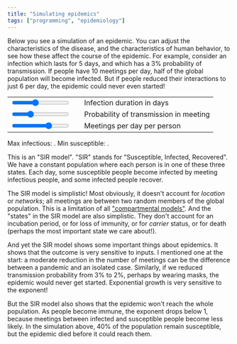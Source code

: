 ```yaml
---
title: "Simulating epidemics"
tags: ["programming", "epidemiology"]
---
```


Below you see a simulation of an epidemic.
You can adjust the characteristics of the disease,
and the characteristics of human behavior,
to see how these affect the course of the epidemic.
For example,
consider an infection which lasts for 5 days,
and which has a 3% probability of transmission.
If people have 10 meetings per day,
half of the global population will become infected.
But if people reduced their interactions to just 6 per day,
the epidemic could never even started!

<div><canvas id="myChart" width="800" height="400"></canvas></div>

<table>
    <tbody>
        <tr>
            <td><input type="range" id="infectionDurationDays" min="1" max="11" value="5"/></td>
            <td><span id="infectionDurationDaysValue"></span></td>
            <td><label for="infectionDurationDays">Infection duration in days</label></td>
        </tr>
        <tr>
            <td><input type="range" id="meetingInfectionProbability" min="0" max="0.1" value="0.03" step="0.01"/></td>
            <td><span id="meetingInfectionProbabilityValue"></span></td>
            <td><label for="meetingInfectionProbability">Probability of transmission in meeting</label></td>
        </tr>
        <tr>
            <td><input type="range" id="meetingsPerDayPerPerson" min="0" max="15" value="10" step="1"/></td>
            <td><span id="meetingsPerDayPerPersonValue"></span></td>
            <td><label for="meetingsPerDayPerPerson">Meetings per day per person</label></td>
        </tr>
    </tbody>
</table>

Max infectious: <span id="maxInfected"></span>. Min susceptible: <span id="minSusceptible"></span>.

<script src="{% link /assets/Chart.min.js %}"></script>
<script>
    function numberWithCommas(x) {
        return x.toString().replace(/\B(?=(\d{3})+(?!\d))/g, ",");
    }

    const ctx = document.getElementById('myChart').getContext('2d');

    const infectionDurationDaysEl = document.getElementById("infectionDurationDays");
    const meetingInfectionProbabilityEl = document.getElementById("meetingInfectionProbability");
    const meetingsPerDayPerPersonEl = document.getElementById("meetingsPerDayPerPerson");

    infectionDurationDaysEl.onchange = update;
    meetingInfectionProbabilityEl.onchange = update;
    meetingsPerDayPerPersonEl.onchange = update;

    labels = [];
    const datasets = {
        susceptible: [],
        infected: [],
        recovered: [],
    }

    const chart = new Chart(ctx, {
        type: 'line',
        data: {
            labels: labels,
            datasets: [
                {
                    label: 'Infected',
                    backgroundColor: 'rgb(255, 99, 132)',
                    data: datasets.infected,
                    pointRadius: 0,
                    borderWidth: 0,
                    fill: true
                },
                {
                    label: 'Recovered',
                    backgroundColor: 'rgb(99, 255, 132)',
                    data: datasets.recovered,
                    pointRadius: 0,
                    borderWidth: 0,
                    fill: true
                },
                {
                    label: 'Susceptible',
                    backgroundColor: 'rgb(132, 99, 255)',
                    data: datasets.susceptible,
                    pointRadius: 0,
                    borderWidth: 0,
                    fill: true
                },
            ]
        },
        options: {
            scales: {
                yAxes: [{
                    stacked: true,
                }]
            },
        }
    });

    function update() {
        const MEETINGS_PER_DAY_PER_PERSON = meetingsPerDayPerPersonEl.value;
        const MEETING_INFECTION_PROBABILITY = meetingInfectionProbabilityEl.value;
        const INFECTION_DURATION_DAYS = infectionDurationDaysEl.value;

        document.getElementById("infectionDurationDaysValue").innerText = INFECTION_DURATION_DAYS;
        document.getElementById("meetingInfectionProbabilityValue").innerText = (MEETING_INFECTION_PROBABILITY * 100) + "%";
        document.getElementById("meetingsPerDayPerPersonValue").innerText = MEETINGS_PER_DAY_PER_PERSON;
        
        labels.length = 0;
        datasets.susceptible.length = 0;
        datasets.infected.length = 0;
        datasets.recovered.length = 0;


        let susceptible = 7800000000;
        let infected = 1;
        let recovered = 0;
        const total = susceptible + infected + recovered;

        let maxInfected = 0;
        let minSusceptible = susceptible;

        for (let i = 0; i < 365; i++) {
            labels.push('Day ' + i);
            datasets.susceptible.push({ x: i, y: susceptible });
            datasets.infected.push({ x: i, y: infected });
            datasets.recovered.push({ x: i, y: recovered });

            const infectedMeetingsPerPerson = (infected / total) * MEETINGS_PER_DAY_PER_PERSON;
            const transmissionProbability = 1-(Math.pow(1-MEETING_INFECTION_PROBABILITY, infectedMeetingsPerPerson));
            const newlyInfected = susceptible * transmissionProbability;
            const newlyRecovered = infected / INFECTION_DURATION_DAYS;

            infected += newlyInfected;
            susceptible -= newlyInfected;
            infected -= newlyRecovered;
            recovered += newlyRecovered;

            maxInfected = Math.max(maxInfected, infected);
            minSusceptible = Math.min(minSusceptible, susceptible);
        }

        chart.update();

        document.getElementById("minSusceptible").innerText = Math.round(minSusceptible).toLocaleString();
        document.getElementById("maxInfected").innerText = Math.round(maxInfected).toLocaleString();
    }

    update();
</script>

This is an "SIR model".
"SIR" stands for "Susceptible, Infected, Recovered".
We have a constant population
where each person is in one of these three states.
Each day,
some susceptible people become infected by meeting infectious people,
and some infected people recover.

The SIR model is simplistic!
Most obviously, it doesn't account for _location_ or _networks_;
all meetings are between two random members of the global population.
This is a limitation of all ["compartmental models"](https://en.wikipedia.org/wiki/Compartmental_models_in_epidemiology).
And the "states" in the SIR model are also simplistic.
They don't account for an incubation period,
or for loss of immunity,
or for _carrier_ status,
or for death (perhaps the most important state we care about!).

And yet the SIR model shows some important things about epidemics.
It shows that the outcome is very sensitive to inputs.
I mentioned one at the start:
a moderate reduction in the number of meetings 
can be the difference between a pandemic and an isolated case.
Similarly,
if we reduced transmission probability from 3% to 2%,
perhaps by wearing masks,
the epidemic would never get started.
Exponential growth is very sensitive to the exponent!

But the SIR model also shows that
the epidemic won't reach the whole population.
As people become immune,
the exponent drops below 1,
because meetings between infected and susceptible people become less likely.
In the simulation above,
40% of the population remain susceptible,
but the epidemic died before it could reach them.
